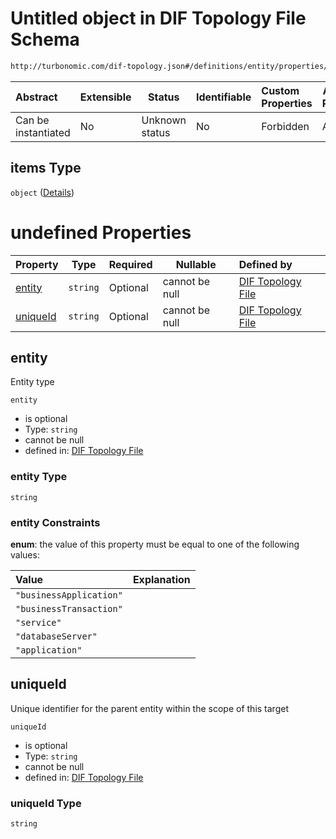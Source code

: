 # Untitled object in DIF Topology File Schema

```txt
http://turbonomic.com/dif-topology.json#/definitions/entity/properties/partOf/items
```




| Abstract            | Extensible | Status         | Identifiable | Custom Properties | Additional Properties | Access Restrictions | Defined In                                                                                   |
| :------------------ | ---------- | -------------- | ------------ | :---------------- | --------------------- | ------------------- | -------------------------------------------------------------------------------------------- |
| Can be instantiated | No         | Unknown status | No           | Forbidden         | Allowed               | none                | [dif-total-schema.schema.json\*](../out/dif-total-schema.schema.json "open original schema") |

## items Type

`object` ([Details](dif-total-schema-definitions-entity-properties-partof-items.md))

# undefined Properties

| Property              | Type     | Required | Nullable       | Defined by                                                                                                                                                                                                             |
| :-------------------- | -------- | -------- | -------------- | :--------------------------------------------------------------------------------------------------------------------------------------------------------------------------------------------------------------------- |
| [entity](#entity)     | `string` | Optional | cannot be null | [DIF Topology File](dif-total-schema-definitions-entitytype.md "http&#x3A;//turbonomic.com/dif-topology.json#/definitions/entity/properties/partOf/items/properties/entity")                                           |
| [uniqueId](#uniqueId) | `string` | Optional | cannot be null | [DIF Topology File](dif-total-schema-definitions-entity-properties-partof-items-properties-uniqueid.md "http&#x3A;//turbonomic.com/dif-topology.json#/definitions/entity/properties/partOf/items/properties/uniqueId") |

## entity

Entity type


`entity`

-   is optional
-   Type: `string`
-   cannot be null
-   defined in: [DIF Topology File](dif-total-schema-definitions-entitytype.md "http&#x3A;//turbonomic.com/dif-topology.json#/definitions/entity/properties/partOf/items/properties/entity")

### entity Type

`string`

### entity Constraints

**enum**: the value of this property must be equal to one of the following values:

| Value                   | Explanation |
| :---------------------- | ----------- |
| `"businessApplication"` |             |
| `"businessTransaction"` |             |
| `"service"`             |             |
| `"databaseServer"`      |             |
| `"application"`         |             |

## uniqueId

Unique identifier for the parent entity within the scope of this target


`uniqueId`

-   is optional
-   Type: `string`
-   cannot be null
-   defined in: [DIF Topology File](dif-total-schema-definitions-entity-properties-partof-items-properties-uniqueid.md "http&#x3A;//turbonomic.com/dif-topology.json#/definitions/entity/properties/partOf/items/properties/uniqueId")

### uniqueId Type

`string`
